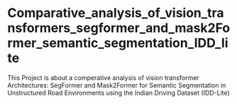# Comparative_analysis_of_vision_transformers_segformer_and_mask2Former_semantic_segmentation_IDD_lite
This Project is about  a comperative analysis of vision transformer Architectures: SegFormer and Mask2Former for Semantic Segmentation in Unstructured Road Environments using the Indian Driving Dataset (IDD-Lite)
